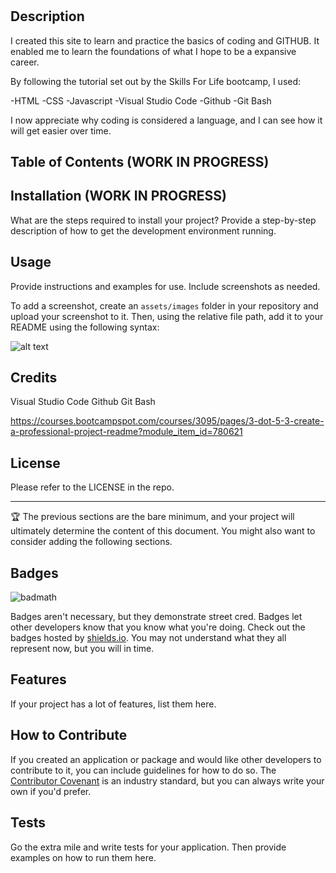 # <Prework Study Guide Webpage>

## Description

I created this site to learn and practice the basics of coding and GITHUB. It enabled me to learn the foundations of what I hope to be a expansive career. 

By following the tutorial set out by the Skills For Life bootcamp, I used:

-HTML
-CSS
-Javascript
-Visual Studio Code
-Github
-Git Bash  

I now appreciate why coding is considered a language, and I can see how it will get easier over time.

## Table of Contents (WORK IN PROGRESS)

## Installation (WORK IN PROGRESS)

What are the steps required to install your project? Provide a step-by-step description of how to get the development environment running.

## Usage

Provide instructions and examples for use. Include screenshots as needed.

To add a screenshot, create an `assets/images` folder in your repository and upload your screenshot to it. Then, using the relative file path, add it to your README using the following syntax:

![alt text](assets/images/screenshot.png)

## Credits

Visual Studio Code
Github
Git Bash 

https://courses.bootcampspot.com/courses/3095/pages/3-dot-5-3-create-a-professional-project-readme?module_item_id=780621

## License

Please refer to the LICENSE in the repo.

---

🏆 The previous sections are the bare minimum, and your project will ultimately determine the content of this document. You might also want to consider adding the following sections.

## Badges

![badmath](https://img.shields.io/github/languages/top/nielsenjared/badmath)

Badges aren't necessary, but they demonstrate street cred. Badges let other developers know that you know what you're doing. Check out the badges hosted by [shields.io](https://shields.io/). You may not understand what they all represent now, but you will in time.

## Features

If your project has a lot of features, list them here.

## How to Contribute

If you created an application or package and would like other developers to contribute to it, you can include guidelines for how to do so. The [Contributor Covenant](https://www.contributor-covenant.org/) is an industry standard, but you can always write your own if you'd prefer.

## Tests

Go the extra mile and write tests for your application. Then provide examples on how to run them here.